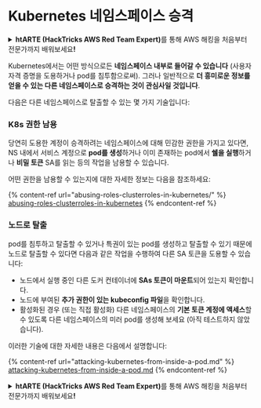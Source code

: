 # Kubernetes 네임스페이스 승격

<details>

<summary><strong>htARTE (HackTricks AWS Red Team Expert)</strong>를 통해 AWS 해킹을 처음부터 전문가까지 배워보세요<strong>!</strong></summary>

HackTricks를 지원하는 다른 방법:

* HackTricks에서 **회사 광고를 보거나 HackTricks를 PDF로 다운로드**하려면 [**SUBSCRIPTION PLANS**](https://github.com/sponsors/carlospolop)를 확인하세요!
* [**공식 PEASS & HackTricks 스웨그**](https://peass.creator-spring.com)를 얻으세요.
* 독점적인 [**NFTs**](https://opensea.io/collection/the-peass-family)인 [**The PEASS Family**](https://opensea.io/collection/the-peass-family)를 발견하세요.
* 💬 [**Discord 그룹**](https://discord.gg/hRep4RUj7f) 또는 [**텔레그램 그룹**](https://t.me/peass)에 **참여**하거나 **Twitter** 🐦 [**@carlospolopm**](https://twitter.com/carlospolopm)을 **팔로우**하세요.
* **HackTricks**와 **HackTricks Cloud** github 저장소에 PR을 제출하여 **해킹 트릭을 공유**하세요.

</details>

Kubernetes에서는 어떤 방식으로든 **네임스페이스 내부로 들어갈 수 있습니다** (사용자 자격 증명을 도용하거나 pod를 침투함으로써). 그러나 일반적으로 **더 흥미로운 정보를 얻을 수 있는 다른 네임스페이스로 승격하는 것이 관심사일 것입니다**.

다음은 다른 네임스페이스로 탈출할 수 있는 몇 가지 기술입니다:

### K8s 권한 남용

당연히 도용한 계정이 승격하려는 네임스페이스에 대해 민감한 권한을 가지고 있다면, NS 내에서 서비스 계정으로 **pod를 생성**하거나 이미 존재하는 pod에서 **쉘을 실행**하거나 **비밀 토큰** SA를 읽는 등의 작업을 남용할 수 있습니다.

어떤 권한을 남용할 수 있는지에 대한 자세한 정보는 다음을 참조하세요:

{% content-ref url="abusing-roles-clusterroles-in-kubernetes/" %}
[abusing-roles-clusterroles-in-kubernetes](abusing-roles-clusterroles-in-kubernetes/)
{% endcontent-ref %}

### 노드로 탈출

pod를 침투하고 탈출할 수 있거나 특권이 있는 pod를 생성하고 탈출할 수 있기 때문에 노드로 탈출할 수 있다면 다음과 같은 작업을 수행하여 다른 SA 토큰을 도용할 수 있습니다:

* 노드에서 실행 중인 다른 도커 컨테이너에 **SAs 토큰이 마운트**되어 있는지 확인합니다.
* 노드에 부여된 **추가 권한이 있는 kubeconfig 파일**을 확인합니다.
* 활성화된 경우 (또는 직접 활성화) 다른 네임스페이스의 **기본 토큰 계정에 액세스**할 수 있도록 다른 네임스페이스의 미러 pod를 생성해 보세요 (아직 테스트하지 않았습니다).

이러한 기술에 대한 자세한 내용은 다음에서 설명합니다:

{% content-ref url="attacking-kubernetes-from-inside-a-pod.md" %}
[attacking-kubernetes-from-inside-a-pod.md](attacking-kubernetes-from-inside-a-pod.md)
{% endcontent-ref %}

<details>

<summary><strong>htARTE (HackTricks AWS Red Team Expert)</strong>를 통해 AWS 해킹을 처음부터 전문가까지 배워보세요<strong>!</strong></summary>

HackTricks를 지원하는 다른 방법:

* HackTricks에서 **회사 광고를 보거나 HackTricks를 PDF로 다운로드**하려면 [**SUBSCRIPTION PLANS**](https://github.com/sponsors/carlospolop)를 확인하세요!
* [**공식 PEASS & HackTricks 스웨그**](https://peass.creator-spring.com)를 얻으세요.
* 독점적인 [**NFTs**](https://opensea.io/collection/the-peass-family)인 [**The PEASS Family**](https://opensea.io/collection/the-peass-family)를 발견하세요.
* 💬 [**Discord 그룹**](https://discord.gg/hRep4RUj7f) 또는 [**텔레그램 그룹**](https://t.me/peass)에 **참여**하거나 **Twitter** 🐦 [**@carlospolopm**](https://twitter.com/carlospolopm)을 **팔로우**하세요.
* **HackTricks**와 **HackTricks Cloud** github 저장소에 PR을 제출하여 **해킹 트릭을 공유**하세요.

</details>
